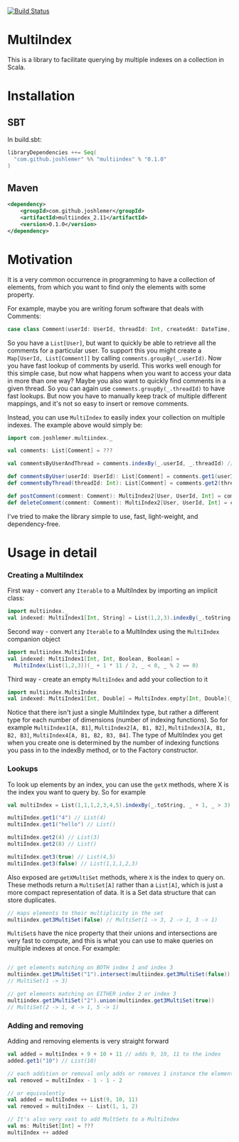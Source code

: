 [![Build Status](https://travis-ci.org/joshlemer/MultiIndex.svg?branch=master)](https://travis-ci.org/joshlemer/MultiIndex)

# MultiIndex

This is a library to facilitate querying by multiple indexes on a collection in Scala. 

# Installation

## SBT

In build.sbt:

```scala
libraryDependencies ++= Seq(
  "com.github.joshlemer" %% "multiindex" % "0.1.0"
)
```

## Maven

```xml
<dependency>
    <groupId>com.github.joshlemer</groupId>
    <artifactId>multiindex_2.11</artifactId>
    <version>0.1.0</version>
</dependency>
```

# Motivation

It is a very common occurrence in programming to have a collection of elements, from which you want to find only the elements with some property. 

For example, maybe you are writing forum software that deals with Comments:
```scala
case class Comment(userId: UserId, threadId: Int, createdAt: DateTime, body: String)
```

So you have a `List[User]`, but want to quickly be able to retrieve all the comments for a particular user. To support this you might create a `Map[UserId, List[Comment]]` by calling `comments.groupBy(_.userId)`. Now you have fast lookup of comments by userId. This works well enough for this simple case, but now what happens when you want to access your data in more than one way? Maybe you also want to quickly find comments in a given thread. So you can again use `comments.groupBy(_.threadId)` to have fast lookups. But now you have to manually keep track of multiple different mappings, and it's not so easy to insert or remove comments.

Instead, you can use `MultiIndex` to easily index your collection on multiple indexes. The example above would simply be:

```scala
import com.joshlemer.multiindex._

val comments: List[Comment] = ???

val commentsByUserAndThread = comments.indexBy(_.userId, _.threadId) // MultiIndex2[User, UserId, Int]

def commentsByUser(userId: UserId): List[Comment] = comments.get1(userId)
def commentsByThread(threadId: Int): List[Comment] = comments.get2(thread)

def postComment(comment: Comment): MultiIndex2[User, UserId, Int] = commentsByUserAndThread + comment
def deleteComment(comment: Comment): MultiIndex2[User, UserId, Int] = commentsByUserAndThread - comment
```

I've tried to make the library simple to use, fast, light-weight, and dependency-free.

# Usage in detail

### Creating a MultiIndex

First way - convert any `Iterable` to a MultiIndex by importing an implicit class:
```scala
import multiindex._
val indexed: MultiIndex1[Int, String] = List(1,2,3).indexBy(_.toString)
```

Second way - convert any `Iterable` to a MultiIndex using the `MultiIndex` companion object
```scala
import multiindex.MultiIndex
val indexed: MultiIndex1[Int, Int, Boolean, Boolean] = 
  MultiIndex(List(1,2,3))(_ + 1 * 11 / 2, _ < 0, _ % 2 == 0)
```

Third way - create an empty `MultiIndex` and add your collection to it
```scala
import multiindex.MultiIndex
val indexed: MultiIndex1[Int, Double] = MultiIndex.empty[Int, Double](_.toDouble) ++ List(1,2,3)
```

Notice that there isn't just a single MultiIndex type, but rather a different type for each number of dimensions (number of indexing functions). So for example `MultiIndex1[A, B1]`, `MultiIndex2[A, B1, B2]`, `MultiIndex3[A, B1, B2, B3]`, `MultiIndex4[A, B1, B2, B3, B4]`. The type of MultiIndex you get when you create one is determined by the number of indexing functions you pass in to the indexBy method, or to the Factory constructor.

### Lookups

To look up elements by an index, you can use the `getX` methods, where X is the index you want to query by. So for example

```scala
val multiIndex = List(1,1,1,2,3,4,5).indexBy(_.toString, _ + 1, _ > 3)

multiIndex.get1("4") // List(4)
multiIndex.get1("hello") // List()

multiIndex.get2(4) // List(3)
multiIndex.get2(8) // List()

multiIndex.get3(true) // List(4,5)
multiIndex.get3(false) // List(1,1,1,2,3)
```

Also exposed are `getXMultiSet` methods, where `X` is the index to query on. These methods return a `MultiSet[A]` rather than a `List[A]`, which is just a more compact representation of data. It is a Set data structure that can store duplicates.

```scala
// maps elements to their multiplicity in the set
multiindex.get3MultiSet(false) // MultiSet(1 -> 3, 2 -> 1, 3 -> 1) 
```

`MultiSet`s have the nice property that their unions and intersections are very fast to compute, and this is what you can use to make queries on multiple indexes at once. For example:

```scala

// get elements matching on BOTH index 1 and index 3
multiindex.get1MultiSet("1").intersect(multiindex.get3MultiSet(false)) 
// MultiSet(1 -> 3)

// get elements matching on EITHER index 2 or index 3
multiindex.get1MultiSet("2").union(multiindex.get3MultiSet(true)) 
// MultiSet(2 -> 1, 4 -> 1, 5 -> 1)
```

### Adding and removing

Adding and removing elements is very straight forward

```scala
val added = multiIndex + 9 + 10 + 11 // adds 9, 10, 11 to the index
added.get1("10") // List(10)

// each addition or removal only adds or removes 1 instance the element from the MultiIndex
val removed = multiIndex - 1 - 1 - 2

// or equivalently
val added = multiIndex ++ List(9, 10, 11)
val removed = multiIndex -- List(1, 1, 2)

// It's also very vast to add MultSets to a MultiIndex
val ms: MultiSet[Int] = ???
multiIndex ++ added
```


